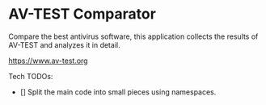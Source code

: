# AV-TEST Comparator

Compare the best antivirus software, this application collects the results of AV-TEST and analyzes it in detail.

https://www.av-test.org

Tech TODOs:
- [] Split the main code into small pieces using namespaces.
